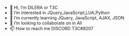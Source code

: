- 👋 Hi, I’m DILERA or T3C
- 👀 I’m interested in JQuery,JavaScript,LUA,Python
- 🌱 I’m currently learning JQuery, JavaScript, AJAX, JSON
- 💞️ I’m looking to collaborate on in All
- 📫 How to reach me DISCORD T3C#8207

<!---
DILERA/DILERA is a ✨ special ✨ repository because its `README.md` (this file) appears on your GitHub profile.
You can click the Preview link to take a look at your changes.
--->
